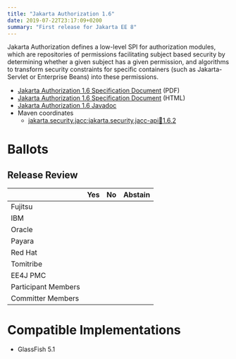 ```yaml
---
title: "Jakarta Authorization 1.6"
date: 2019-07-22T23:17:09+0200
summary: "First release for Jakarta EE 8"
---
```

Jakarta Authorization defines a low-level SPI for authorization modules, which are repositories of permissions 
facilitating subject based security by determining whether a given subject has a given permission, and algorithms
to transform security constraints for specific containers (such as Jakarta- Servlet or Enterprise Beans) into 
these permissions.

* [Jakarta Authorization 1.6 Specification Document](./authorization-1.6.pdf) (PDF)
* [Jakarta Authorization 1.6 Specification Document](./authorization-1.6.html) (HTML)
* [Jakarta Authorization 1.6 Javadoc](./apidocs)
* Maven coordinates
  * [jakarta.security.jacc:jakarta.security.jacc-api:jar:1.6.2](https://search.maven.org/artifact/jakarta.security.jacc/jakarta.security.jacc-api/1.6.1/jar)

# Ballots

## Release Review


|                       |  Yes    | No      | Abstain  |
|-----------------------|---------|---------|----------|
|Fujitsu                |         |         |          |
|IBM                    |         |         |          |
|Oracle                 |         |         |          |
|Payara                 |         |         |          |
|Red Hat                |         |         |          |
|Tomitribe              |         |         |          |
|EE4J PMC               |         |         |          |
|Participant Members    |         |         |          |
|Committer Members      |         |         |          |


# Compatible Implementations

* GlassFish 5.1